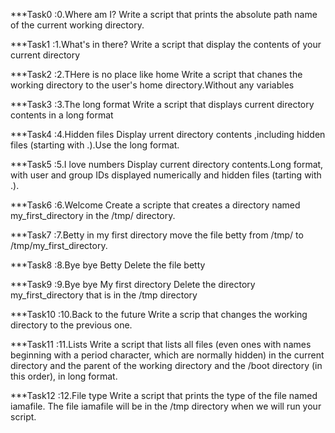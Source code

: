***Task0 :0.Where am I?
   Write a script that prints the absolute path name of the current working directory.

***Task1 :1.What's in there?
    Write a script that display the contents of your current directory

***Task2 :2.THere is no place like home
     Write a script that chanes the working directory to the user's home directory.Without any variables

***Task3 :3.The long format
    Write a script that displays current directory contents in a long format

***Task4 :4.Hidden files
     Display urrent directory contents ,including hidden files (starting with .).Use the long format.

***Task5 :5.I love numbers
     Display current directory contents.Long format, with user and  group IDs displayed numerically and hidden files (tarting with .).

***Task6 :6.Welcome
    Create a scripte that creates a directory named my_first_directory in the /tmp/ directory.

***Task7 :7.Betty in my first directory
   move the file betty  from /tmp/ to /tmp/my_first_directory.

***Task8 :8.Bye bye Betty
   Delete the file betty

***Task9 :9.Bye bye My first directory
   Delete the directory my_first_directory that is in the /tmp directory

***Task10 :10.Back to the future
  Write a scrip that changes the working directory to the previous one.

***Task11 :11.Lists
   Write a script that lists all files (even ones with names beginning with a period character, which are normally hidden) in the current directory and the parent of the working directory and the /boot directory (in this order), in long format.

***Task12 :12.File type
   Write a script that prints the type of the file named iamafile. The file iamafile will be in the /tmp directory when we will run your script.


